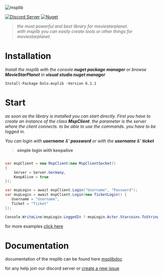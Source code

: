 
![msplib](https://files.catbox.moe/lq201t.jpg)

[![Discord Server](https://img.shields.io/discord/708318629112053841?color=darkcyan&label=Discord&logo=Discord&logoColor=white&style=flat-square)](https://discord.gg/dolo) 
[![Nuget](https://img.shields.io/nuget/v/Dolo.msplib?logo=nuget&style=flat-square)](https://www.nuget.org/packages/Dolo.msplib/)

> *the most powerful and best library for moviestarplanet.*   
> *with msplib you can easily create tools or other things for moviestarplanet.* 

# Installation

*Install the msplib with the console **nuget package manager** or browse **MovieStarPlanet** in **visual studio nuget manager***

```
Install-Package Dolo.msplib -Version 6.1.1
```

# Start

*as soon as the library is installed you can start directly. First you have to create an instance of the class **MspClient**. the parameter is the server where the client connects. to be able to use the commands. you have to be logged in.*   

*You can login with **username** &' **password** or with the **username** &' **ticket***

> **simple login with keepalive**

```cs

var mspClient = new MspClient(new MspClientSocket()
{
    Server = Server.Germany,
    KeepAlive = true
});

var mspLogin = await mspClient.Login("Username", "Password");
var mspLogin = await mspClient.Login(new TicketLogin() {
   Username = "Username",
   Ticket = "Ticket"
});

Console.WriteLine(mspLogin.LoggedIn ? mspLogin.Actor.Starcoins.ToString() : mspLogin.Status);

```

for more examples [click here](https://github.com/cydolo/mspLib/tree/master/msp)

# Documentation

documentation of the msplib can be found here [msplibdoc](https://msplib.cbkdz.eu)
 
for any help join our discord server or [create a new issue](https://github.com/cydolo/mspLib/issues)
